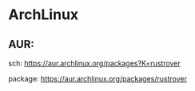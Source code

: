 # ArchLinux
## AUR:
sch: https://aur.archlinux.org/packages?K=rustrover

package: https://aur.archlinux.org/packages/rustrover
